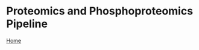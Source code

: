 # Proteomics and Phosphoproteomics Pipeline

[Home](https://zhenzuo2.github.io/PPP/docs/index.html)
